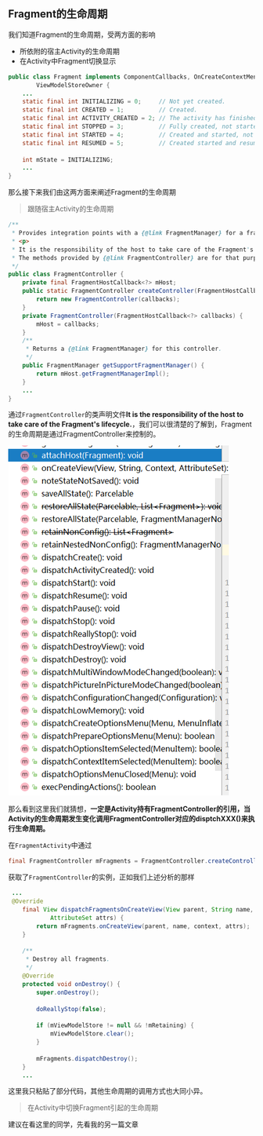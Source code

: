 ## Fragment的生命周期

我们知道Fragment的生命周期，受两方面的影响

- 所依附的宿主Activity的生命周期
- 在Activity中Fragment切换显示

```java
public class Fragment implements ComponentCallbacks, OnCreateContextMenuListener, LifecycleOwner,
        ViewModelStoreOwner {
    ...        
    static final int INITIALIZING = 0;     // Not yet created.
    static final int CREATED = 1;          // Created.
    static final int ACTIVITY_CREATED = 2; // The activity has finished its creation.
    static final int STOPPED = 3;          // Fully created, not started.
    static final int STARTED = 4;          // Created and started, not resumed.
    static final int RESUMED = 5;          // Created started and resumed.

    int mState = INITIALIZING;
    ...
}
```



那么接下来我们由这两方面来阐述Fragment的生命周期

> 跟随宿主Activity的生命周期

```java
/**
 * Provides integration points with a {@link FragmentManager} for a fragment host.
 * <p>
 * It is the responsibility of the host to take care of the Fragment's lifecycle.
 * The methods provided by {@link FragmentController} are for that purpose.
 */
public class FragmentController {
    private final FragmentHostCallback<?> mHost;
    public static FragmentController createController(FragmentHostCallback<?> callbacks) {
        return new FragmentController(callbacks);
    }
    private FragmentController(FragmentHostCallback<?> callbacks) {
        mHost = callbacks;
    }
    /**
     * Returns a {@link FragmentManager} for this controller.
     */
    public FragmentManager getSupportFragmentManager() {
        return mHost.getFragmentManagerImpl();
    }
    ...
}
```

通过`FragmentController`的类声明文件**It is the responsibility of the host to take care of the Fragment's lifecycle.**，我们可以很清楚的了解到，Fragment的生命周期是通过FragmentController来控制的。

![FragmentControl生命周期图](FragmentControl生命周期图.png)

那么看到这里我们就猜想，**一定是Activity持有FragmentController的引用，当Activity的生命周期发生变化调用FragmentController对应的disptchXXX()来执行生命周期。**

在`FragmentActivity`中通过

```java
final FragmentController mFragments = FragmentController.createController(new HostCallbacks());
```

获取了`FragmentController`的实例，正如我们上述分析的那样

```	java
 ...
 @Override
    final View dispatchFragmentsOnCreateView(View parent, String name, Context context,
            AttributeSet attrs) {
        return mFragments.onCreateView(parent, name, context, attrs);
    }

    /**
     * Destroy all fragments.
     */
    @Override
    protected void onDestroy() {
        super.onDestroy();

        doReallyStop(false);

        if (mViewModelStore != null && !mRetaining) {
            mViewModelStore.clear();
        }

        mFragments.dispatchDestroy();
    }
    ...
```

这里我只粘贴了部分代码，其他生命周期的调用方式也大同小异。

> 在Activity中切换Fragment引起的生命周期

建议在看这里的同学，先看我的另一篇文章